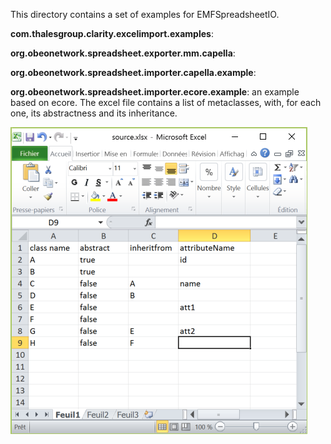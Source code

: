 This directory contains a set of examples for EMFSpreadsheetIO. 

**com.thalesgroup.clarity.excelimport.examples**: 

**org.obeonetwork.spreadsheet.exporter.mm.capella**:

**org.obeonetwork.spreadsheet.importer.capella.example**:

**org.obeonetwork.spreadsheet.importer.ecore.example**: an example based on ecore. The excel file contains a 
list of metaclasses, with, for each one, its abstractness and its inheritance.

![ecore example](img/ecoreExample.png)